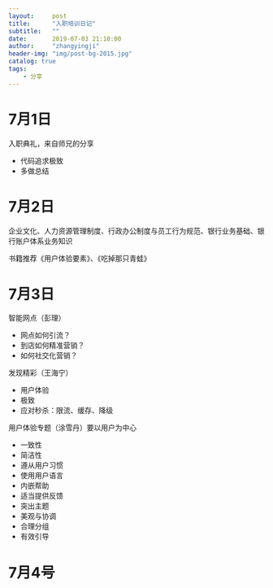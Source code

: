 ```yaml
---
layout:     post
title:      "入职培训日记"
subtitle:   ""
date:       2019-07-03 21:10:00
author:     "zhangyingji"
header-img: "img/post-bg-2015.jpg"
catalog: true
tags:
    - 分享
---
```


# 7月1日

入职典礼，来自师兄的分享

- 代码追求极致
- 多做总结

# 7月2日

企业文化、人力资源管理制度、行政办公制度与员工行为规范、银行业务基础、银行账户体系业务知识

书籍推荐《用户体验要素》、《吃掉那只青蛙》

# 7月3日

智能网点（彭理）

- 网点如何引流？
- 到店如何精准营销？
- 如何社交化营销？

发现精彩（王海宁）

- 用户体验
- 极致
- 应对秒杀：限流、缓存、降级

用户体验专题（涂雪丹）要以用户为中心

- 一致性
- 简洁性
- 遵从用户习惯
- 使用用户语言
- 内嵌帮助
- 适当提供反馈
- 突出主题
- 美观与协调
- 合理分组
- 有效引导

# 7月4号